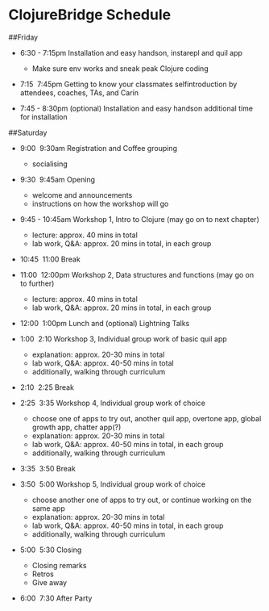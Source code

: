 # ClojureBridge Schedule 

##Friday

* 6:30 - 7:15pm Installation and easy hands­on, instarepl and quil app
  * Make sure env works and sneak peak Clojure coding
   
* 7:15 ­ 7:45pm Getting to know your classmates self­introduction by
  attendees, coaches, TAs, and Carin

* 7:45 - 8:30pm (optional) Installation and easy hands­on additional time for installation

##Saturday

* 9:00 ­ 9:30am Registration and Coffee grouping
  * socialising

* 9:30 ­ 9:45am Opening
  * welcome and announcements
  * instructions on how the workshop will go

* 9:45 - 10:45am Workshop 1, Intro to Clojure (may go on to next chapter)
  * lecture: approx. 40 mins in total
  * lab work, Q&A: approx. 20 mins in total, in each group

* 10:45 ­ 11:00 Break

* 11:00 ­ 12:00pm Workshop 2, Data structures and functions (may go on
  to further)
  * lecture: approx. 40 mins in total
  * lab work, Q&A: approx. 20 mins in total, in each group

* 12:00 ­ 1:00pm Lunch and (optional) Lightning Talks

* 1:00 ­ 2:10 Workshop 3, Individual group work of basic quil app
  * explanation: approx. 20-30 mins in total
  * lab work, Q&A: approx. 40-50 mins in total
  * additionally, walking through curriculum

* 2:10 ­ 2:25 Break

* 2:25 ­ 3:35 Workshop 4, Individual group work of choice
  * choose one of apps to try out, another quil app, overtone app,
    global growth app, chatter app(?)
  * explanation: approx. 20-30 mins in total
  * lab work, Q&A: approx. 40-50 mins in total, in each group
  * additionally, walking through curriculum

* 3:35 ­ 3:50 Break

* 3:50 ­ 5:00 Workshop 5, Individual group work of choice
  * choose another one of apps to try out, or continue working on the
    same app
  * explanation: approx. 20-30 mins in total
  * lab work, Q&A: approx. 40-50 mins in total, in each group
  * additionally, walking through curriculum

* 5:00 ­ 5:30 Closing
  * Closing remarks
  * Retros
  * Give away

* 6:00 ­ 7:30 After Party
